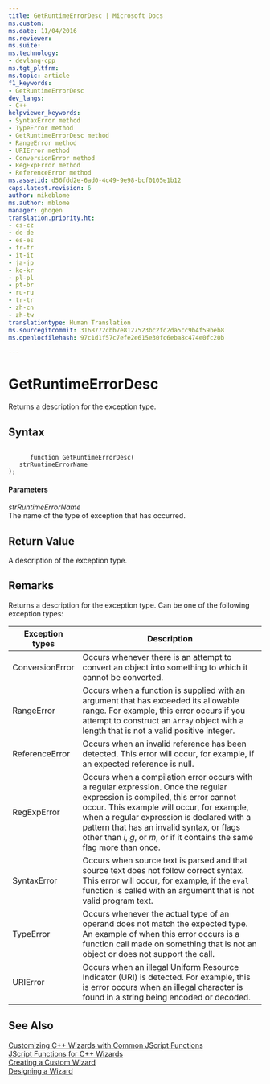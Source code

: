 ```yaml
---
title: GetRuntimeErrorDesc | Microsoft Docs
ms.custom: 
ms.date: 11/04/2016
ms.reviewer: 
ms.suite: 
ms.technology:
- devlang-cpp
ms.tgt_pltfrm: 
ms.topic: article
f1_keywords:
- GetRuntimeErrorDesc
dev_langs:
- C++
helpviewer_keywords:
- SyntaxError method
- TypeError method
- GetRuntimeErrorDesc method
- RangeError method
- URIError method
- ConversionError method
- RegExpError method
- ReferenceError method
ms.assetid: d56fdd2e-6ad0-4c49-9e98-bcf0105e1b12
caps.latest.revision: 6
author: mikeblome
ms.author: mblome
manager: ghogen
translation.priority.ht:
- cs-cz
- de-de
- es-es
- fr-fr
- it-it
- ja-jp
- ko-kr
- pl-pl
- pt-br
- ru-ru
- tr-tr
- zh-cn
- zh-tw
translationtype: Human Translation
ms.sourcegitcommit: 3168772cbb7e8127523bc2fc2da5cc9b4f59beb8
ms.openlocfilehash: 97c1d1f57c7efe2e615e30fc6eba8c474e0fc20b

---
```

# GetRuntimeErrorDesc
Returns a description for the exception type.  
  
## Syntax  
  
```  
  
      function GetRuntimeErrorDesc(   
   strRuntimeErrorName    
);  
```  
  
#### Parameters  
 *strRuntimeErrorName*  
 The name of the type of exception that has occurred.  
  
## Return Value  
 A description of the exception type.  
  
## Remarks  
 Returns a description for the exception type. Can be one of the following exception types:  
  
|Exception types|Description|  
|---------------------|-----------------|  
|ConversionError|Occurs whenever there is an attempt to convert an object into something to which it cannot be converted.|  
|RangeError|Occurs when a function is supplied with an argument that has exceeded its allowable range. For example, this error occurs if you attempt to construct an `Array` object with a length that is not a valid positive integer.|  
|ReferenceError|Occurs when an invalid reference has been detected. This error will occur, for example, if an expected reference is null.|  
|RegExpError|Occurs when a compilation error occurs with a regular expression. Once the regular expression is compiled, this error cannot occur. This example will occur, for example, when a regular expression is declared with a pattern that has an invalid syntax, or flags other than *i*, *g*, or *m*, or if it contains the same flag more than once.|  
|SyntaxError|Occurs when source text is parsed and that source text does not follow correct syntax. This error will occur, for example, if the `eval` function is called with an argument that is not valid program text.|  
|TypeError|Occurs whenever the actual type of an operand does not match the expected type. An example of when this error occurs is a function call made on something that is not an object or does not support the call.|  
|URIError|Occurs when an illegal Uniform Resource Indicator (URI) is detected. For example, this is error occurs when an illegal character is found in a string being encoded or decoded.|  
  
## See Also  
 [Customizing C++ Wizards with Common JScript Functions](../ide/customizing-cpp-wizards-with-common-jscript-functions.md)   
 [JScript Functions for C++ Wizards](../ide/jscript-functions-for-cpp-wizards.md)   
 [Creating a Custom Wizard](../ide/creating-a-custom-wizard.md)   
 [Designing a Wizard](../ide/designing-a-wizard.md)


<!--HONumber=Jan17_HO1-->


